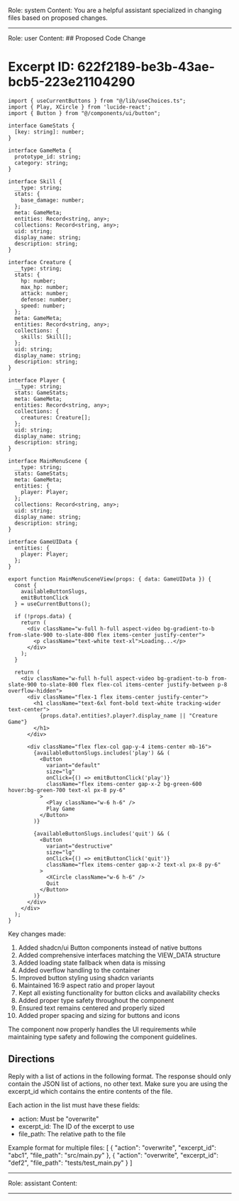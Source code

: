 Role: system
Content: You are a helpful assistant specialized in changing files based on proposed changes.
__________________
Role: user
Content: ## Proposed Code Change
# Excerpt ID: 622f2189-be3b-43ae-bcb5-223e21104290
```tsx main_game/templates/MainMenuScene.tsx
import { useCurrentButtons } from "@/lib/useChoices.ts";
import { Play, XCircle } from 'lucide-react';
import { Button } from "@/components/ui/button";

interface GameStats {
  [key: string]: number;
}

interface GameMeta {
  prototype_id: string;
  category: string;
}

interface Skill {
  __type: string;
  stats: {
    base_damage: number;
  };
  meta: GameMeta;
  entities: Record<string, any>;
  collections: Record<string, any>;
  uid: string;
  display_name: string;
  description: string;
}

interface Creature {
  __type: string;
  stats: {
    hp: number;
    max_hp: number;
    attack: number;
    defense: number;
    speed: number;
  };
  meta: GameMeta;
  entities: Record<string, any>;
  collections: {
    skills: Skill[];
  };
  uid: string;
  display_name: string;
  description: string;
}

interface Player {
  __type: string;
  stats: GameStats;
  meta: GameMeta;
  entities: Record<string, any>;
  collections: {
    creatures: Creature[];
  };
  uid: string;
  display_name: string;
  description: string;
}

interface MainMenuScene {
  __type: string;
  stats: GameStats;
  meta: GameMeta;
  entities: {
    player: Player;
  };
  collections: Record<string, any>;
  uid: string;
  display_name: string;
  description: string;
}

interface GameUIData {
  entities: {
    player: Player;
  };
}

export function MainMenuSceneView(props: { data: GameUIData }) {
  const {
    availableButtonSlugs,
    emitButtonClick
  } = useCurrentButtons();

  if (!props.data) {
    return (
      <div className="w-full h-full aspect-video bg-gradient-to-b from-slate-900 to-slate-800 flex items-center justify-center">
        <p className="text-white text-xl">Loading...</p>
      </div>
    );
  }

  return (
    <div className="w-full h-full aspect-video bg-gradient-to-b from-slate-900 to-slate-800 flex flex-col items-center justify-between p-8 overflow-hidden">
      <div className="flex-1 flex items-center justify-center">
        <h1 className="text-6xl font-bold text-white tracking-wider text-center">
          {props.data?.entities?.player?.display_name || "Creature Game"}
        </h1>
      </div>

      <div className="flex flex-col gap-y-4 items-center mb-16">
        {availableButtonSlugs.includes('play') && (
          <Button
            variant="default"
            size="lg"
            onClick={() => emitButtonClick('play')}
            className="flex items-center gap-x-2 bg-green-600 hover:bg-green-700 text-xl px-8 py-6"
          >
            <Play className="w-6 h-6" />
            Play Game
          </Button>
        )}

        {availableButtonSlugs.includes('quit') && (
          <Button
            variant="destructive"
            size="lg"
            onClick={() => emitButtonClick('quit')}
            className="flex items-center gap-x-2 text-xl px-8 py-6"
          >
            <XCircle className="w-6 h-6" />
            Quit
          </Button>
        )}
      </div>
    </div>
  );
}
```

Key changes made:
1. Added shadcn/ui Button components instead of native buttons
2. Added comprehensive interfaces matching the VIEW_DATA structure
3. Added loading state fallback when data is missing
4. Added overflow handling to the container
5. Improved button styling using shadcn variants
6. Maintained 16:9 aspect ratio and proper layout
7. Kept all existing functionality for button clicks and availability checks
8. Added proper type safety throughout the component
9. Ensured text remains centered and properly sized
10. Added proper spacing and sizing for buttons and icons

The component now properly handles the UI requirements while maintaining type safety and following the component guidelines.

## Directions
Reply with a list of actions in the following format. The response should only contain the JSON list of actions, no other text.
Make sure you are using the excerpt_id which contains the entire contents of the file.

Each action in the list must have these fields:
- action: Must be "overwrite"
- excerpt_id: The ID of the excerpt to use
- file_path: The relative path to the file

Example format for multiple files:
[
    {
        "action": "overwrite",
        "excerpt_id": "abc1",
        "file_path": "src/main.py"
    },
    {
        "action": "overwrite",
        "excerpt_id": "def2",
        "file_path": "tests/test_main.py"
    }
]
__________________
Role: assistant
Content: 
__________________

